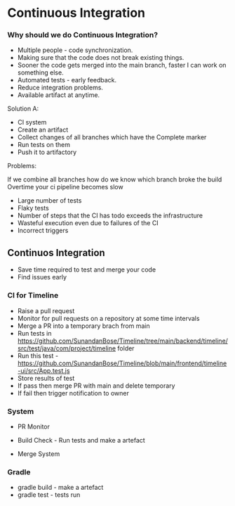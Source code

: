 # Continuous Integration

### Why should we do Continuous Integration? 

- Multiple people - code synchronization.
- Making sure that the code does not break existing things.
- Sooner the code gets merged into the main branch, faster I can work on something else.
- Automated tests - early feedback.
- Reduce integration problems.
- Available artifact at anytime.

Solution A:

- CI system 
- Create an artifact 
- Collect changes of all branches which have the Complete marker 
- Run tests on them 
- Push it to artifactory 

Problems:

If we combine all branches how do we know which branch broke the build
Overtime your ci pipeline becomes slow
  - Large number of tests
  - Flaky tests
  - Number of steps that the CI has todo exceeds the infrastructure
  - Wasteful execution even due to failures of the CI
  - Incorrect triggers 



## Continuos Integration

- Save time required to test and merge your code
- Find issues early 

### CI for Timeline

- Raise a pull request
- Monitor for pull requests on a repository at some time intervals
- Merge a PR into a temporary brach from main
- Run tests in https://github.com/SunandanBose/Timeline/tree/main/backend/timeline/src/test/java/com/project/timeline folder
- Run this test - https://github.com/SunandanBose/Timeline/blob/main/frontend/timeline-ui/src/App.test.js
- Store results of test
- If pass then merge PR with main and delete temporary
- If fail then trigger notification to owner

### System

- PR Monitor

- Build Check - Run tests and make a artefact

- Merge System


### Gradle
- gradle build - make a artefact
- gradle test - tests run

